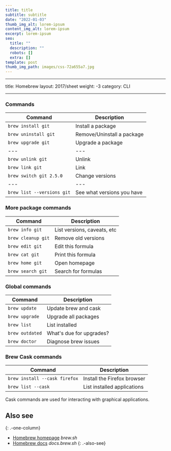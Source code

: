 ```yaml
---
title: title
subtitle: subtitle
date: "2022-01-03"
thumb_img_alt: lorem-ipsum
content_img_alt: lorem-ipsum
excerpt: lorem-ipsum
seo:
  title: ""
  description: ""
  robots: []
  extra: []
template: post
thumb_img_path: images/css-72a655a7.jpg
---
```


---

title: Homebrew
layout: 2017/sheet
weight: -3
category: CLI

---

### Commands

| Command                    | Description                |
| -------------------------- | -------------------------- |
| `brew install git`         | Install a package          |
| `brew uninstall git`       | Remove/Uninstall a package |
| `brew upgrade git`         | Upgrade a package          |
| ---                        | ---                        |
| `brew unlink git`          | Unlink                     |
| `brew link git`            | Link                       |
| `brew switch git 2.5.0`    | Change versions            |
| ---                        | ---                        |
| `brew list --versions git` | See what versions you have |

### More package commands

| Command            | Description                 |
| ------------------ | --------------------------- |
| `brew info git`    | List versions, caveats, etc |
| `brew cleanup git` | Remove old versions         |
| `brew edit git`    | Edit this formula           |
| `brew cat git`     | Print this formula          |
| `brew home git`    | Open homepage               |
| `brew search git`  | Search for formulas         |

### Global commands

| Command         | Description              |
| --------------- | ------------------------ |
| `brew update`   | Update brew and cask     |
| `brew upgrade`  | Upgrade all packages     |
| `brew list`     | List installed           |
| `brew outdated` | What's due for upgrades? |
| `brew doctor`   | Diagnose brew issues     |

### Brew Cask commands

| Command                       | Description                 |
| ----------------------------- | --------------------------- |
| `brew install --cask firefox` | Install the Firefox browser |
| `brew list --cask`            | List installed applications |

Cask commands are used for interacting with graphical applications.

## Also see

{: .-one-column}

- [Homebrew homepage](https://brew.sh/) _brew.sh_
- [Homebrew docs](https://docs.brew.sh) _docs.brew.sh_
  {: .-also-see}
